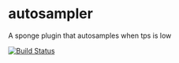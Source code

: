 # autosampler
A sponge plugin that autosamples when tps is low

[![Build Status](https://ci.codemc.io/job/gamer4life1/job/AutoSampler/badge/icon)](https://ci.codemc.io/job/gamer4life1/job/AutoSampler/)
